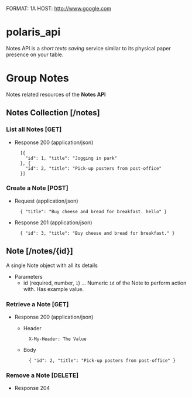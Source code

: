 FORMAT: 1A
HOST: http://www.google.com

# polaris_api
Notes API is a *short texts saving* service similar to its physical paper presence on your table.

# Group Notes
Notes related resources of the **Notes API**

## Notes Collection [/notes]
### List all Notes [GET]
+ Response 200 (application/json)

        [{
          "id": 1, "title": "Jogging in park"
        }, {
          "id": 2, "title": "Pick-up posters from post-office"
        }]

### Create a Note [POST]
+ Request (application/json)

        { "title": "Buy cheese and bread for breakfast. hello" }

+ Response 201 (application/json)

        { "id": 3, "title": "Buy cheese and bread for breakfast." }

## Note [/notes/{id}]
A single Note object with all its details

+ Parameters
    + id (required, number, `1`) ... Numeric `id` of the Note to perform action with. Has example value.

### Retrieve a Note [GET]
+ Response 200 (application/json)

    + Header

            X-My-Header: The Value

    + Body

            { "id": 2, "title": "Pick-up posters from post-office" }

### Remove a Note [DELETE]
+ Response 204
